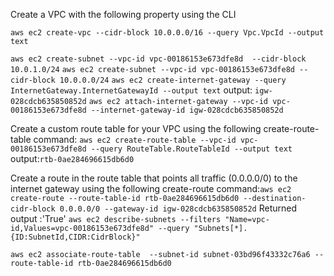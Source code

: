 Create a VPC with the following property using the CLI

`aws ec2 create-vpc --cidr-block 10.0.0.0/16 --query Vpc.VpcId --output text`



`aws ec2 create-subnet --vpc-id vpc-00186153e673dfe8d  --cidr-block 10.0.1.0/24`
`aws ec2 create-subnet --vpc-id vpc-00186153e673dfe8d --cidr-block 10.0.0.0/24`
`aws ec2 create-internet-gateway --query InternetGateway.InternetGatewayId --output text`
output: `igw-028cdcb635850852d`
`aws ec2 attach-internet-gateway --vpc-id vpc-00186153e673dfe8d --internet-gateway-id igw-028cdcb635850852d`

Create a custom route table for your VPC using the following create-route-table command:
`aws ec2 create-route-table --vpc-id vpc-00186153e673dfe8d --query RouteTable.RouteTableId --output text`
output:`rtb-0ae284696615db6d0`

Create a route in the route table that points all traffic (0.0.0.0/0) to the internet gateway using the following create-route command:`aws ec2 create-route --route-table-id rtb-0ae284696615db6d0 --destination-cidr-block 0.0.0.0/0 --gateway-id igw-028cdcb635850852d`
Returned output :'True'
`aws ec2 describe-subnets --filters "Name=vpc-id,Values=vpc-00186153e673dfe8d" --query "Subnets[*].{ID:SubnetId,CIDR:CidrBlock}"`


`aws ec2 associate-route-table  --subnet-id subnet-03bd96f43332c76a6 --route-table-id rtb-0ae284696615db6d0`
